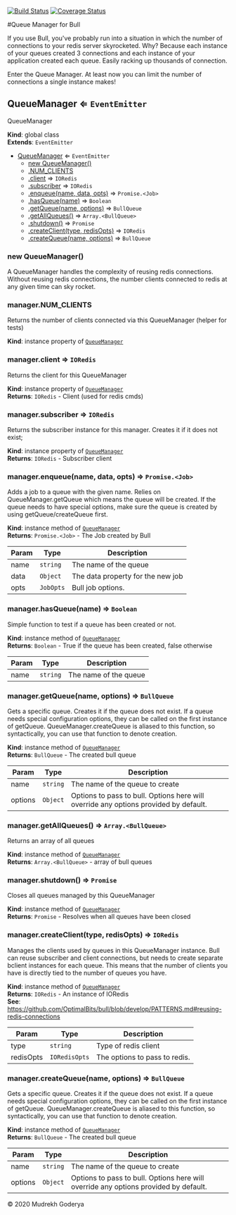 [![Build Status](https://travis-ci.org/Mudrekh/bull-qm.svg?branch=master)](https://travis-ci.org/Mudrekh/bull-qm) [![Coverage Status](https://coveralls.io/repos/github/Mudrekh/bull-qm/badge.svg?branch=master)](https://coveralls.io/github/Mudrekh/bull-qm?branch=master) 

#Queue Manager for Bull

If you use Bull, you've probably run into a situation in which the number of connections to your redis server
skyrocketed. Why? Because each instance of your queues created 3 connections and each instance of your application
created each queue. Easily racking up thousands of connection. 

Enter the Queue Manager. At least now you can limit the number of connections a single instance makes!

<a name="QueueManager"></a>

## QueueManager ⇐ <code>EventEmitter</code>
QueueManager

**Kind**: global class  
**Extends**: <code>EventEmitter</code>  

* [QueueManager](#QueueManager) ⇐ <code>EventEmitter</code>
    * [new QueueManager()](#new_QueueManager_new)
    * [.NUM_CLIENTS](#QueueManager+NUM_CLIENTS)
    * [.client](#QueueManager+client) ⇒ <code>IORedis</code>
    * [.subscriber](#QueueManager+subscriber) ⇒ <code>IORedis</code>
    * [.enqueue(name, data, opts)](#QueueManager+enqueue) ⇒ <code>Promise.&lt;Job&gt;</code>
    * [.hasQueue(name)](#QueueManager+hasQueue) ⇒ <code>Boolean</code>
    * [.getQueue(name, options)](#QueueManager+getQueue) ⇒ <code>BullQueue</code>
    * [.getAllQueues()](#QueueManager+getAllQueues) ⇒ <code>Array.&lt;BullQueue&gt;</code>
    * [.shutdown()](#QueueManager+shutdown) ⇒ <code>Promise</code>
    * [.createClient(type, redisOpts)](#QueueManager+createClient) ⇒ <code>IORedis</code>
    * [.createQueue(name, options)](#QueueManager+createQueue) ⇒ <code>BullQueue</code>

<a name="new_QueueManager_new"></a>

### new QueueManager()
A QueueManager handles the complexity of reusing redis connections. Without reusing redis connections, the number
clients connected to redis at any given time can sky rocket.

<a name="QueueManager+NUM_CLIENTS"></a>

### manager.NUM\_CLIENTS
Returns the number of clients connected via this QueueManager (helper for tests)

**Kind**: instance property of [<code>QueueManager</code>](#QueueManager)  
<a name="QueueManager+client"></a>

### manager.client ⇒ <code>IORedis</code>
Returns the client for this QueueManager

**Kind**: instance property of [<code>QueueManager</code>](#QueueManager)  
**Returns**: <code>IORedis</code> - Client (used for redis cmds)  
<a name="QueueManager+subscriber"></a>

### manager.subscriber ⇒ <code>IORedis</code>
Returns the subscriber instance for this manager. Creates it if it does not exist;

**Kind**: instance property of [<code>QueueManager</code>](#QueueManager)  
**Returns**: <code>IORedis</code> - Subscriber client  
<a name="QueueManager+enqueue"></a>

### manager.enqueue(name, data, opts) ⇒ <code>Promise.&lt;Job&gt;</code>
Adds a job to a queue with the given name. Relies on QueueManager.getQueue which means the queue will be created.
If the queue needs to have special options, make sure the queue is created by using getQueue/createQueue first.

**Kind**: instance method of [<code>QueueManager</code>](#QueueManager)  
**Returns**: <code>Promise.&lt;Job&gt;</code> - The Job created by Bull  

| Param | Type | Description |
| --- | --- | --- |
| name | <code>string</code> | The name of the queue |
| data | <code>Object</code> | The data property for the new job |
| opts | <code>JobOpts</code> | Bull job options. |

<a name="QueueManager+hasQueue"></a>

### manager.hasQueue(name) ⇒ <code>Boolean</code>
Simple function to test if a queue has been created or not.

**Kind**: instance method of [<code>QueueManager</code>](#QueueManager)  
**Returns**: <code>Boolean</code> - True if the queue has been created, false otherwise  

| Param | Type | Description |
| --- | --- | --- |
| name | <code>string</code> | The name of the queue |

<a name="QueueManager+getQueue"></a>

### manager.getQueue(name, options) ⇒ <code>BullQueue</code>
Gets a specific queue. Creates it if the queue does not exist. If a queue needs special configuration options,
they can be called on the first instance of getQueue. QueueManager.createQueue is aliased to this function, so
syntactically, you can use that function to denote creation.

**Kind**: instance method of [<code>QueueManager</code>](#QueueManager)  
**Returns**: <code>BullQueue</code> - The created bull queue  

| Param | Type | Description |
| --- | --- | --- |
| name | <code>string</code> | The name of the queue to create |
| options | <code>Object</code> | Options to pass to bull. Options here will override any options provided by default. |

<a name="QueueManager+getAllQueues"></a>

### manager.getAllQueues() ⇒ <code>Array.&lt;BullQueue&gt;</code>
Returns an array of all queues

**Kind**: instance method of [<code>QueueManager</code>](#QueueManager)  
**Returns**: <code>Array.&lt;BullQueue&gt;</code> - array of bull queues  
<a name="QueueManager+shutdown"></a>

### manager.shutdown() ⇒ <code>Promise</code>
Closes all queues managed by this QueueManager

**Kind**: instance method of [<code>QueueManager</code>](#QueueManager)  
**Returns**: <code>Promise</code> - Resolves when all queues have been closed  
<a name="QueueManager+createClient"></a>

### manager.createClient(type, redisOpts) ⇒ <code>IORedis</code>
Manages the clients used by queues in this QueueManager instance. Bull can reuse subscriber and client
connections, but needs to create separate bclient instances for each queue. This means that the number of clients
you have is directly tied to the number of queues you have.

**Kind**: instance method of [<code>QueueManager</code>](#QueueManager)  
**Returns**: <code>IORedis</code> - An instance of IORedis  
**See**: https://github.com/OptimalBits/bull/blob/develop/PATTERNS.md#reusing-redis-connections  

| Param | Type | Description |
| --- | --- | --- |
| type | <code>string</code> | Type of redis client |
| redisOpts | <code>IORedisOpts</code> | The options to pass to redis. |

<a name="QueueManager+createQueue"></a>

### manager.createQueue(name, options) ⇒ <code>BullQueue</code>
Gets a specific queue. Creates it if the queue does not exist. If a queue needs special configuration options,
they can be called on the first instance of getQueue. QueueManager.createQueue is aliased to this function, so
syntactically, you can use that function to denote creation.

**Kind**: instance method of [<code>QueueManager</code>](#QueueManager)  
**Returns**: <code>BullQueue</code> - The created bull queue  

| Param | Type | Description |
| --- | --- | --- |
| name | <code>string</code> | The name of the queue to create |
| options | <code>Object</code> | Options to pass to bull. Options here will override any options provided by default. |


&copy; 2020 Mudrekh Goderya
